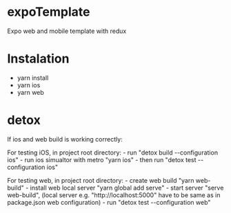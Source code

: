 # expoTemplate
Expo web and mobile template with redux

# Instalation
 - yarn install
 - yarn ios
 - yarn web


# detox
 If ios and web build is working correctly: 

  For testing iOS, in project root directory: 
    - run "detox build --configuration ios" 
    - run ios simualtor with metro "yarn ios"
    - then run "detox test --configuration ios"

  For testing web, in project root directory:
    - create web build "yarn web-build"
    - install web local server "yarn global add serve"
    - start server "serve web-build", (local server e.g. "http://localhost:5000" have to be same as in package.json web configuration)
    - run "detox test --configuration web"
